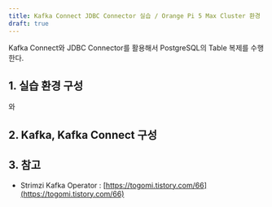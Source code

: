 ```yaml
---
title: Kafka Connect JDBC Connector 실습 / Orange Pi 5 Max Cluster 환경
draft: true
---
```


Kafka Connect와 JDBC Connector를 활용해서 PostgreSQL의 Table 복제를 수행한다.

## 1. 실습 환경 구성
와
## 2. Kafka, Kafka Connect 구성

## 3. 참고

* Strimzi Kafka Operator : [https://togomi.tistory.com/66](https://togomi.tistory.com/66)
